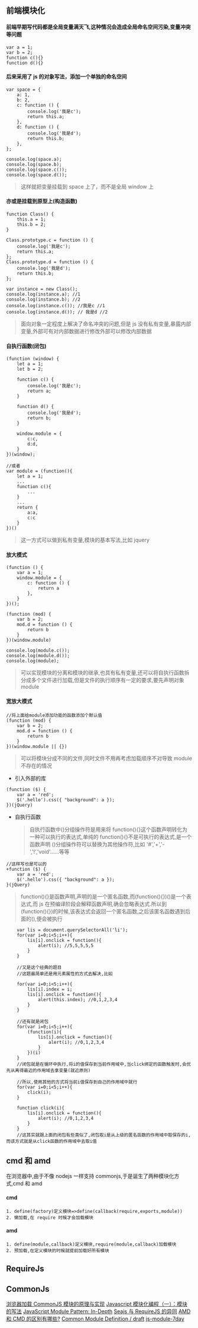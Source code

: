 ## 前端模块化

#### 前端早期写代码都是全局变量满天飞,这种情况会造成全局命名空间污染,变量冲突等问题

```
var a = 1;
var b = 2;
function c(){}
function d(){}
```

#### 后来采用了 js 的对象写法，添加一个单独的命名空间

```
var space = {
    a: 1,
    b: 2,
    c: function () {
        console.log('我是c');
        return this.a;
    },
    d: function () {
        console.log('我是d');
        return this.b;
    },
};

console.log(space.a);
console.log(space.b);
console.log(space.c());
console.log(space.d());
```

> 这样就把变量挂载到 space 上了，而不是全局 window 上

#### 亦或是挂载到原型上(构造函数)

```
function Class() {
    this.a = 1;
    this.b = 2;
}

Class.prototype.c = function () {
    console.log('我是c');
    return this.a;
};
Class.prototype.d = function () {
    console.log('我是d');
    return this.b;
};

var instance = new Class();
console.log(instance.a); //1
console.log(instance.b); //2
console.log(instance.c()); //我是c //1
console.log(instance.d()); // 我是d //2
```

> 面向对象一定程度上解决了命名冲突的问题,但是 js 没有私有变量,暴露内部变量,外部可有对内部数据进行修改外部可以修改内部数据

#### 自执行函数(闭包)

```
(function (window) {
    let a = 1;
    let b = 2;

    function c() {
        console.log('我是c');
        return a;
    }

    function d() {
        console.log('我是d');
        return b;
    }

    window.module = {
        c:c,
        d:d,
    }
})(window);

//或者
var module = (function(){
    let a = 1;
    ...
    function c(){
        ...
    }
    ...
    return {
        a:a,
        c:c
    }
})()
```

> 这一方式可以做到私有变量,模块的基本写法,比如 jquery

#### 放大模式

```
(function () {
    var a = 1;
    window.module = {
        c: function () {
            return a
        },
    }
})();

(function (mod) {
    var b = 2;
    mod.d = function () {
        return b
    }
})(window.module)

console.log(module.c());
console.log(module.d());
console.log(module);
```

> 可以实现模块的分离和模块的继承,也具有私有变量,还可以将自执行函数拆分成多个文件进行加载,但是文件的执行顺序有一定的要求,要先声明对象 module

#### 宽放大模式

```
//将上面给module添加功能的函数添加个默认值
(function (mod) {
    var b = 2;
    mod.d = function () {
        return b
    }
})(window.module || {})
```

> 可以将模块分成不同的文件,同时文件不用再考虑加载顺序不对导致 module 不存在的情况

- 引入外部的库

```
(function ($) {
    var a = 'red';
    $('.hello').css({ "background": a });
})(jQuery)
```

- 自执行函数
  > 自执行函数中()分组操作符是用来将 function(){}这个函数声明转化为一种可以执行的表达式,单纯的 function(){}不是可执行的表达式,是一个函数声明
  > ()分组操作符可以替换为其他操作符,比如 '#','+','-','!','void'......等等

```
//这样写也是可以的
+function ($) {
    var a = 'red';
    $('.hello').css({ "background": a });
}(jQuery)
```

> function(){}是函数声明,声明的是一个匿名函数,而(function(){})()是一个表达式,而 js 在预编译阶段会解释函数声明,确会忽略表达式.所以到(function(){})的时候,该表达式会返回一个匿名函数,之后该匿名函数遇到后面的(),便会被执行

```
    var lis = document.querySelectorAll('li');
    for(var i=0;i<5;i++){
        lis[i].onclick = function(){
            alert(i); //5,5,5,5,5
        }
    }

    //又是这个经典的题目
    //这题最简单还是用元素属性的方式去解决,比如

    for(var i=0;i<5;i++){
        lis[i].index = i;
        lis[i].onclick = function(){
            alert(this.index); //0,1,2,3,4
        }
    }

    //还有就是闭包
    for(var i=0;i<5;i++){
        (function(i){
            lis[i].onclick = function(){
                alert(i); //0,1,2,3,4
            }
        })(i)
    }
    //闭包就是在循环中执行,将i的值保存到当前作用域中,当click绑定的函数触发时,会优先从离得最近的作用域去拿变量(就近原则)

    //所以,使用其他的方式将当前i值保存到自己的作用域中就行
    for(var i=0;i<5;i++){
        click(i);
    }

    function click(i){
        lis[i].onclick = function(){
            alert(i); //0,1,2,3,4
        }
    }
    //这其实就跟上面的闭包有些类似了,闭包取i是从上级的匿名函数的作用域中取保存的i,而该方式就是从click函数的作用域中去取i值
```

## cmd 和 amd

在浏览器中,由于不像 nodejs 一样支持 commonjs,于是诞生了两种模块化方式,cmd 和 amd

#### cmd

    1. define(factory)定义模块=>define(callback(require,exports,module))
    2. 懒加载,在 require 时候才会加载模块

#### amd

    1. define(module,callback)定义模块,require(module,callback)加载模块
    2. 预加载,在定义模块的时候就提前加载好所有模块

## RequireJs

## CommonJs

[浏览器加载 CommonJS 模块的原理与实现](http://www.ruanyifeng.com/blog/2015/05/commonjs-in-browser.html)
[Javascript 模块化编程（一）：模块的写法](http://www.ruanyifeng.com/blog/2012/10/javascript_module.html)
[JavaScript Module Pattern: In-Depth](http://www.adequatelygood.com/JavaScript-Module-Pattern-In-Depth.html)
[Seajs 与 RequireJS 的异同](https://github.com/seajs/seajs/issues/277)
[AMD 和 CMD 的区别有哪些?](https://www.zhihu.com/question/20351507)
[Common Module Definition / draft](https://github.com/cmdjs/specification/blob/master/draft/module.md)
[js-module-7day](http://huangxuan.me/js-module-7day)
